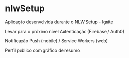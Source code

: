 # nlwSetup
Aplicação desenvolvida durante o NLW Setup - Ignite  

Levar para o próximo nível
Autenticação (Firebase / Auth0)

Notificação Push (mobile) / Service Workers (web)

Perfil público com gráfico de resumo
